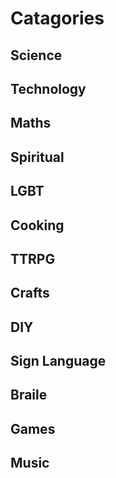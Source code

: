 # Catagories

## Science
## Technology
## Maths
## Spiritual
## LGBT
## Cooking
## TTRPG
## Crafts
## DIY
## Sign Language
## Braile
## Games
## Music
